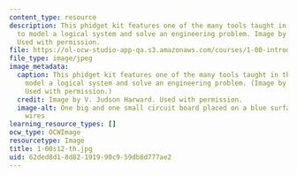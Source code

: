 ```yaml
---
content_type: resource
description: This phidget kit features one of the many tools taught in this course
  to model a logical system and solve an engineering problem. Image by V. Judson Harward.
  Used with permission.
file: https://ol-ocw-studio-app-qa.s3.amazonaws.com/courses/1-00-introduction-to-computers-and-engineering-problem-solving-spring-2012/62ded8d18d82191990c959db8d777ae2_1-00s12-th.jpg
file_type: image/jpeg
image_metadata:
  caption: This phidget kit features one of the many tools taught in this course to
    model a logical system and solve an engineering problem. (Image by V. Judson Harward.
    Used with permission.)
  credit: Image by V. Judson Harward. Used with permission.
  image-alt: One big and one small circuit board placed on a blue surface with attached
    wires
learning_resource_types: []
ocw_type: OCWImage
resourcetype: Image
title: 1-00s12-th.jpg
uid: 62ded8d1-8d82-1919-90c9-59db8d777ae2
---
```

